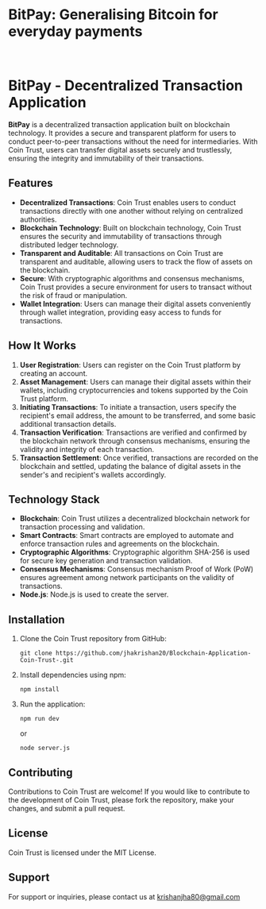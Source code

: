 <h1>BitPay: Generalising Bitcoin for everyday payments</h1><br>
<h1>BitPay - Decentralized Transaction Application</h1>

<p><strong>BitPay</strong> is a decentralized transaction application built on blockchain technology. It provides a secure and transparent platform for users to conduct peer-to-peer transactions without the need for intermediaries. With Coin Trust, users can transfer digital assets securely and trustlessly, ensuring the integrity and immutability of their transactions.</p>

<h2>Features</h2>

<ul>
  <li><strong>Decentralized Transactions</strong>: Coin Trust enables users to conduct transactions directly with one another without relying on centralized authorities.</li>
  <li><strong>Blockchain Technology</strong>: Built on blockchain technology, Coin Trust ensures the security and immutability of transactions through distributed ledger technology.</li>
  <li><strong>Transparent and Auditable</strong>: All transactions on Coin Trust are transparent and auditable, allowing users to track the flow of assets on the blockchain.</li>
  <li><strong>Secure</strong>: With cryptographic algorithms and consensus mechanisms, Coin Trust provides a secure environment for users to transact without the risk of fraud or manipulation.</li>
  <li><strong>Wallet Integration</strong>: Users can manage their digital assets conveniently through wallet integration, providing easy access to funds for transactions.</li>
</ul>

<h2>How It Works</h2>

<ol>
  <li><strong>User Registration</strong>: Users can register on the Coin Trust platform by creating an account.</li>
  <li><strong>Asset Management</strong>: Users can manage their digital assets within their wallets, including cryptocurrencies and tokens supported by the Coin Trust platform.</li>
  <li><strong>Initiating Transactions</strong>: To initiate a transaction, users specify the recipient's email address, the amount to be transferred, and some basic additional transaction details.</li>
  <li><strong>Transaction Verification</strong>: Transactions are verified and confirmed by the blockchain network through consensus mechanisms, ensuring the validity and integrity of each transaction.</li>
  <li><strong>Transaction Settlement</strong>: Once verified, transactions are recorded on the blockchain and settled, updating the balance of digital assets in the sender's and recipient's wallets accordingly.</li>
</ol>

<h2>Technology Stack</h2>

<ul>
  <li><strong>Blockchain</strong>: Coin Trust utilizes a decentralized blockchain network for transaction processing and validation.</li>
  <li><strong>Smart Contracts</strong>: Smart contracts are employed to automate and enforce transaction rules and agreements on the blockchain.</li>
  <li><strong>Cryptographic Algorithms</strong>: Cryptographic algorithm SHA-256 is used for secure key generation and transaction validation.</li>
  <li><strong>Consensus Mechanisms</strong>: Consensus mechanism Proof of Work (PoW) ensures agreement among network participants on the validity of transactions.</li>
  <li><strong>Node.js</strong>: Node.js is used to create the server.</li>
</ul>

<h2>Installation</h2>

<ol>
  <li>Clone the Coin Trust repository from GitHub:
    <pre><code>git clone https://github.com/jhakrishan20/Blockchain-Application-Coin-Trust-.git</code></pre>
  </li>
  <li>Install dependencies using npm:
    <pre><code>npm install</code></pre>
  </li>
  <li>Run the application:
    <pre><code>npm run dev</code></pre>
    or
    <pre><code>node server.js</code></pre>
  </li>
</ol>

<h2>Contributing</h2>

<p>Contributions to Coin Trust are welcome! If you would like to contribute to the development of Coin Trust, please fork the repository, make your changes, and submit a pull request.</p>

<h2>License</h2>

<p>Coin Trust is licensed under the MIT License.</p>

<h2>Support</h2>

<p>For support or inquiries, please contact us at <a href="mailto:krishanjha80@gmail.com">krishanjha80@gmail.com</a></p>
